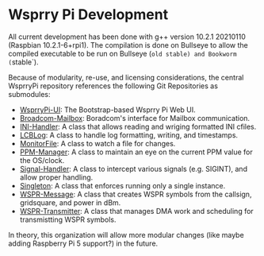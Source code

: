<!-- Grammar and spelling checked -->
# Wsprry Pi Development

All current development has been done with g++ version 10.2.1 20210110 (Raspbian 10.2.1-6+rpi1).  The compilation is done on Bullseye to allow the compiled executable to be run on Bullseye (`old stable) and Bookworm (`stable`).

Because of modularity, re-use, and licensing considerations, the central WsprryPi repository references the following Git Repositories as submodules:

- [WsprryPi-UI](https://github.com/lbussy/WsprryPi-UI): The Bootstrap-based Wsprry Pi Web UI.
- [Broadcom-Mailbox](https://github.com/lbussy/Broadcom-Mailbox): Boradcom's interface for Mailbox communication.
- [INI-Handler](https://github.com/lbussy/INI-Handler): A class that allows reading and wriging formatted INI cfiles.
- [LCBLog](https://github.com/lbussy/LCBLog): A class to handle log formatting, writing, and timestamps.
- [MonitorFile](https://github.com/lbussy/MonitorFile): A class to watch a file for changes.
- [PPM-Manager](https://github.com/lbussy/PPM-Manager): A class to maintain an eye on the current PPM value for the OS/clock.
- [Signal-Handler](https://github.com/lbussy/Signal-Handler): A class to intercept various signals (e.g. SIGINT), and allow proper handling.
- [Singleton](https://github.com/lbussy/Singleton): A class that enforces running only a single instance.
- [WSPR-Message](https://github.com/lbussy/WSPR-Message): A class that creates WSPR symbols from the callsign, gridsquare, and power in dBm.
- [WSPR-Transmitter](https://github.com/lbussy/WSPR-Transmitter): A class that manages DMA work and scheduling for transmistting WSPR symbols.

In theory, this organization will allow more modular changes (like maybe adding Raspberry Pi 5 support?) in the future.
